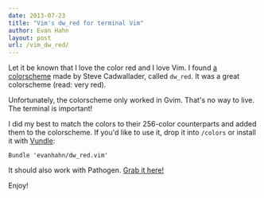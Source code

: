 ```yaml
---
date: 2013-07-23
title: "Vim's dw_red for terminal Vim"
author: Evan Hahn
layout: post
url: /vim_dw_red/
---
```


Let it be known that I love the color red and I love Vim. I found [a colorscheme](http://www.vim.org/scripts/script.php?script_id=1659) made by Steve Cadwallader, called `dw_red`. It was a great colorscheme (read: very red).

Unfortunately, the colorscheme only worked in Gvim. That's no way to live. The terminal is important!

I did my best to match the colors to their 256-color counterparts and added them to the colorscheme. If you'd like to use it, drop it into `/colors` or install it with [Vundle](https://github.com/gmarik/vundle):

```vim
Bundle 'evanhahn/dw_red.vim'
```

It should also work with Pathogen. [Grab it here!][0]

Enjoy!

[0]: https://github.com/EvanHahn/dw_red.vim
